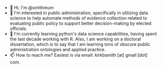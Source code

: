 - 👋 Hi, I'm @smithmum
- 👀 I'm interested in public administration, specifically in utilizing data science to help automate methods of evidence collection related to evaluating public policy to support better decision-making by elected officials.
- 🌱 I'm currently learning python's data science capabilities, having spent the last decade working with R. Also, I am working on a doctoral dissertation, which is to say that I am learning tons of obscure public administration ontologies and applied practice.
- 📫 How to reach me? Easiest is via email: kirkbsmith [at] gmail [dot] com.

<!---
smithmum/smithmum is a ✨ special ✨ repository because its `README.md` (this file) appears on your GitHub profile.
You can click the Preview link to take a look at your changes.
--->
